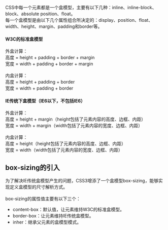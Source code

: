 CSS中每一个元素都是一个盒模型，主要有以下几种：inline、inline-block、block、absolute position、float。  
每一个盒模型是由以下几个属性组合所决定的：display、position、float、width、height、margin、padding和border等。
#### W3C的标准盒模型
外盒计算：  
高度 = height + padding + border + margin  
宽度 = width + padding + border + margin  
<br>
内盒计算：  
高度 = height + padding + border  
宽度 = width + padding + border
#### IE传统下盒模型（IE6以下，不包括IE6）
外盒计算：  
高度 = height + margin（height包括了元素内容的高度、边框、内距）  
宽度 = width + margin（width包括了元素内容的宽度、边框、内距）  
<br>
内盒计算：  
高度 = height（height包括了元素内容的高度、边框、内距）  
宽度 = width（width包括了元素内容的宽度、边框、内距）
## box-sizing的引入
为了解决IE传统盒模型产生的问题，CSS3增添了一个盒模型box-sizing，能够实现定义盒模型的尺寸解析方式。  
<br>
box-sizing的属性值主要有以下三个：  
* content-box：默认值，让元素维持W3C的标准盒模型。
* border-box：让元素维持IE传统盒模型。
* inher：继承父元素的盒模型模式。
